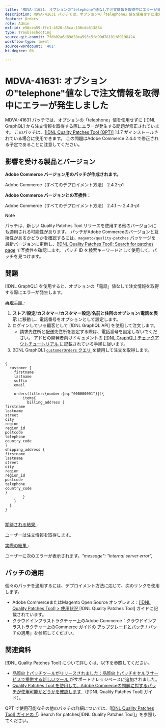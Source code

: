 ```yaml
---
title: 'MDVA-41631: オプションの"telephone"値なしで注文情報を取得中にエラーが発生しました'
description: MDVA-41631 パッチでは、オプションの「telephone」値を使用せずに注文情報を取得する際にエラーが発生する問題  [!DNL GraphQL] 修正されています。 このパッチは、[Quality Patches Tool （QPT） ] （https://experienceleague.adobe.com/en/docs/commerce-operations/tools/quality-patches-tool/quality-patches-tool-to-self-serve-quality-patches） 1.1.7 がインストールされている場合に利用できます。 この問題はAdobe Commerce 2.4.4 で修正される予定であることに注意してください。
feature: Orders
role: Admin
exl-id: e56cea59-ffc1-4520-85ca-136cda613884
type: Troubleshooting
source-git-commit: 7fdb02a6d89d50ea593c5fd99d78101f89198424
workflow-type: tm+mt
source-wordcount: '401'
ht-degree: 0%

---
```


# MDVA-41631: オプションの&quot;telephone&quot;値なしで注文情報を取得中にエラーが発生しました

MDVA-41631 パッチでは、オプションの「telephone」値を使用せずに [!DNL GraphQL] から注文情報を取得する際にエラーが発生する問題が修正されています。 このパッチは、[[!DNL Quality Patches Tool (QPT)]](https://experienceleague.adobe.com/en/docs/commerce-operations/tools/quality-patches-tool/quality-patches-tool-to-self-serve-quality-patches) 1.1.7 がインストールされている場合に使用できます。 この問題はAdobe Commerce 2.4.4 で修正される予定であることに注意してください。

## 影響を受ける製品とバージョン

**Adobe Commerce バージョン用のパッチが作成されます。**

Adobe Commerce（すべてのデプロイメント方法） 2.4.2-p1

**Adobe Commerce バージョンとの互換性：**

Adobe Commerce（すべてのデプロイメント方法） 2.4.1 ～ 2.4.3-p1

>[!NOTE]
>
>パッチは、新しい Quality Patches Tool リリースを使用する他のバージョンにも適用される可能性があります。 パッチがAdobe Commerceのバージョンと互換性があるかどうかを確認するには、`magento/quality-patches` パッケージを最新バージョンに更新し、[[!DNL Quality Patches Tool]: Search for patches page](https://experienceleague.adobe.com/en/docs/commerce-operations/tools/quality-patches-tool/quality-patches-tool-to-self-serve-quality-patches) で互換性を確認します。 パッチ ID を検索キーワードとして使用して、パッチを見つけます。

## 問題

[!DNL GraphQL] を使用すると、オプションの「電話」値なしで注文情報を取得する際にエラーが発生します。

<u> 再現手順 </u>:

1. **ストア**/**設定**/**カスタマー**/**カスタマー設定**/**名前と住所のオプション**/**電話を表示** に移動し、電話番号をオプションとして設定します。
1. ログインしている顧客として [!DNL GraphQL API] を使用して注文します。
   * 請求先住所と配送先住所を設定する際は、電話番号を設定しないでください。 アドビの開発者向けドキュメントの [[!DNL GraphQL]  チェックアウトチュートリアル ](https://developer.adobe.com/commerce/webapi/graphql/tutorials/checkout/) に記載されている手順に従います。
1. [!DNL GraphQL] [`customerOrders` クエリ ](https://developer.adobe.com/commerce/webapi/graphql/schema/customer/queries/orders/) を使用して注文を取得します。

<pre>
<code class="language-graphql">
&lbrace;
  customer &lbrace;
    firstname
    lastname
    suffix
    email

    orders(filter:{number:{eq:"000000001"}})&lbrace;
        items&lbrace;
          billing_address &lbrace;
firstname
lastname
street
city
region
region_id
postcode
telephone
country_code
&rbrace;
shipping_address &lbrace;
firstname
lastname
street
city
region
region_id
postcode
telephone
country_code
&rbrace;
        &rbrace;
    &rbrace;
  &rbrace;
&rbrace;
</code>
</pre>

<u> 期待される結果 </u>:

ユーザーは注文情報を取得します。

<u> 実際の結果 </u>:

ユーザーに次のエラーが表示されます。*&quot;message&quot;: &quot;Internal server error&quot;,*

## パッチの適用

個々のパッチを適用するには、デプロイメント方法に応じて、次のリンクを使用します。

* Adobe CommerceまたはMagento Open Source オンプレミス：[[!DNL Quality Patches Tool] > 使用状況 ](/help/tools/quality-patches-tool/usage.md) [!DNL Quality Patches Tool] ガイドに記載されています。
* クラウドインフラストラクチャー上のAdobe Commerce：クラウドインフラストラクチャー上のCommerce ガイドの [ アップグレードとパッチ ](https://experienceleague.adobe.com/docs/commerce-cloud-service/user-guide/develop/upgrade/apply-patches.html)/ パッチの適用」を参照してください。

## 関連資料

[!DNL Quality Patches Tool] について詳しくは、以下を参照してください。

* [ 品質向上パッチツールがリリースされました：品質向上パッチをセルフサービスで提供する新しいツール ](https://experienceleague.adobe.com/en/docs/commerce-operations/tools/quality-patches-tool/quality-patches-tool-to-self-serve-quality-patches) がサポートナレッジベースに追加されました。
* [Quality Patches Tool を使用して、Adobe Commerceの問題に対するパッチが使用可能かどうかを確認します ](/help/tools/quality-patches-tool/patches-available-in-qpt/check-patch-for-magento-issue-with-magento-quality-patches.md) （[!DNL Quality Patches Tool] ガイド）。

QPT で使用可能なその他のパッチの詳細については、[[!DNL Quality Patches Tool] ガイドの「](https://experienceleague.adobe.com/tools/commerce-quality-patches/index.html): Search for patches[!DNL Quality Patches Tool]」を参照してください。
